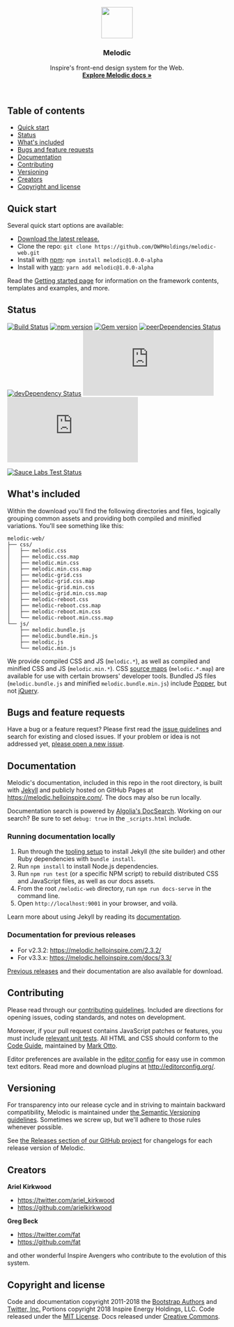 <p align="center">
  <a href="https://melodic.helloinspire.com/">
    <img src="https://melodic.helloinspire.com/assets/brand/melodic-solid.svg" alt="" width="72" height="72">
  </a>

  <h3 align="center">Melodic</h3>

  <p align="center">
    Inspire's front-end design system for the Web.
    <br>
    <a href="https://melodic.helloinspire.com/docs/1.0/"><strong>Explore Melodic docs »</strong></a>
  </p>
</p>

<br>

## Table of contents

- [Quick start](#quick-start)
- [Status](#status)
- [What's included](#whats-included)
- [Bugs and feature requests](#bugs-and-feature-requests)
- [Documentation](#documentation)
- [Contributing](#contributing)
- [Versioning](#versioning)
- [Creators](#creators)
- [Copyright and license](#copyright-and-license)

## Quick start

Several quick start options are available:

- [Download the latest release.](https://github.com/DWPHoldings/melodic-web/archive/v1.0.0-alpha.zip)
- Clone the repo: `git clone https://github.com/DWPHoldings/melodic-web.git`
- Install with [npm](https://www.npmjs.com/): `npm install melodic@1.0.0-alpha`
- Install with [yarn](https://yarnpkg.com/): `yarn add melodic@1.0.0-alpha`
<!-- TODO: Add quick start for Rubygems -->

Read the [Getting started page](https://melodic.helloinspire.com/docs/1.0/getting-started/introduction/) for information on the framework contents, templates and examples, and more.

## Status

[![Build Status](https://img.shields.io/travis/twbs/bootstrap/v4-dev.svg)](https://travis-ci.org/twbs/bootstrap)
[![npm version](https://img.shields.io/npm/v/bootstrap.svg)](https://www.npmjs.com/package/bootstrap)
[![Gem version](https://img.shields.io/gem/v/bootstrap.svg)](https://rubygems.org/gems/bootstrap)
[![peerDependencies Status](https://img.shields.io/david/peer/twbs/bootstrap.svg)](https://david-dm.org/twbs/bootstrap?type=peer)
[![devDependency Status](https://img.shields.io/david/dev/twbs/bootstrap.svg)](https://david-dm.org/twbs/bootstrap?type=dev)
[![CSS gzip size](http://img.badgesize.io/twbs/bootstrap/v4-dev/dist/css/bootstrap.min.css?compression=gzip&label=CSS+gzip+size)](https://github.com/twbs/bootstrap/tree/v4-dev/dist/css/bootstrap.min.css)
[![JS gzip size](http://img.badgesize.io/twbs/bootstrap/v4-dev/dist/js/bootstrap.min.js?compression=gzip&label=JS+gzip+size)](https://github.com/twbs/bootstrap/tree/v4-dev/dist/js/bootstrap.min.js)

[![Sauce Labs Test Status](https://saucelabs.com/browser-matrix/bootstrap.svg)](https://saucelabs.com/u/bootstrap)

## What's included

Within the download you'll find the following directories and files, logically grouping common assets and providing both compiled and minified variations. You'll see something like this:

```
melodic-web/
├── css/
│   ├── melodic.css
│   ├── melodic.css.map
│   ├── melodic.min.css
│   ├── melodic.min.css.map
│   ├── melodic-grid.css
│   ├── melodic-grid.css.map
│   ├── melodic-grid.min.css
│   ├── melodic-grid.min.css.map
│   ├── melodic-reboot.css
│   ├── melodic-reboot.css.map
│   ├── melodic-reboot.min.css
│   └── melodic-reboot.min.css.map
└── js/
    ├── melodic.bundle.js
    ├── melodic.bundle.min.js
    ├── melodic.js
    └── melodic.min.js
```

We provide compiled CSS and JS (`melodic.*`), as well as compiled and minified CSS and JS (`melodic.min.*`). CSS [source maps](https://developers.google.com/web/tools/chrome-devtools/debug/readability/source-maps) (`melodic.*.map`) are available for use with certain browsers' developer tools. Bundled JS files (`melodic.bundle.js` and minified `melodic.bundle.min.js`) include [Popper](https://popper.js.org/), but not [jQuery](https://jquery.com/).


## Bugs and feature requests

Have a bug or a feature request? Please first read the [issue guidelines](https://github.com/DWPHoldings/melodic-web/blob/master/CONTRIBUTING.md#using-the-issue-tracker) and search for existing and closed issues. If your problem or idea is not addressed yet, [please open a new issue](https://github.com/DWPHoldings/melodic-web/issues/new).


## Documentation

Melodic's documentation, included in this repo in the root directory, is built with [Jekyll](https://jekyllrb.com/) and publicly hosted on GitHub Pages at <https://melodic.helloinspire.com/>. The docs may also be run locally.

Documentation search is powered by [Algolia's DocSearch](https://community.algolia.com/docsearch/). Working on our search? Be sure to set `debug: true` in the `_scripts.html` include.

### Running documentation locally

1. Run through the [tooling setup](https://melodic.helloinspire.com/docs/1.0/getting-started/build-tools/#tooling-setup) to install Jekyll (the site builder) and other Ruby dependencies with `bundle install`.
2. Run `npm install` to install Node.js dependencies.
3. Run `npm run test` (or a specific NPM script) to rebuild distributed CSS and JavaScript files, as well as our docs assets.
4. From the root `/melodic-web` directory, run `npm run docs-serve` in the command line.
5. Open `http://localhost:9001` in your browser, and voilà.

Learn more about using Jekyll by reading its [documentation](https://jekyllrb.com/docs/home/).

### Documentation for previous releases

- For v2.3.2: <https://melodic.helloinspire.com/2.3.2/>
- For v3.3.x: <https://melodic.helloinspire.com/docs/3.3/>

[Previous releases](https://github.com/DWPHoldings/melodic-web/releases) and their documentation are also available for download.

## Contributing

Please read through our [contributing guidelines](https://github.com/DWPHoldings/melodic-web/blob/master/CONTRIBUTING.md). Included are directions for opening issues, coding standards, and notes on development.

Moreover, if your pull request contains JavaScript patches or features, you must include [relevant unit tests](https://github.com/DWPHoldings/melodic-web/tree/master/js/tests). All HTML and CSS should conform to the [Code Guide](https://github.com/mdo/code-guide), maintained by [Mark Otto](https://github.com/mdo).

Editor preferences are available in the [editor config](https://github.com/DWPHoldings/melodic-web/blob/master/.editorconfig) for easy use in common text editors. Read more and download plugins at <http://editorconfig.org/>.

## Versioning

For transparency into our release cycle and in striving to maintain backward compatibility, Melodic is maintained under [the Semantic Versioning guidelines](http://semver.org/). Sometimes we screw up, but we'll adhere to those rules whenever possible.

See [the Releases section of our GitHub project](https://github.com/DWPHoldings/melodic-web/releases) for changelogs for each release version of Melodic.


## Creators

**Ariel Kirkwood**

- <https://twitter.com/ariel_kirkwood>
- <https://github.com/arielkirkwood>

**Greg Beck**

- <https://twitter.com/fat>
- <https://github.com/fat>

and other wonderful Inspire Avengers who contribute to the evolution of this system.


## Copyright and license

Code and documentation copyright 2011-2018 the [Bootstrap Authors](https://github.com/twbs/bootstrap/graphs/contributors) and [Twitter, Inc.](https://twitter.com) Portions copyright 2018 Inspire Energy Holdings, LLC. Code released under the [MIT License](https://github.com/DWPHoldings/melodic-web/blob/master/LICENSE). Docs released under [Creative Commons](https://github.com/DWPHoldings/melodic-web/blob/master/docs/LICENSE).
